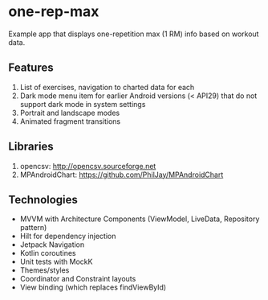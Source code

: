 # one-rep-max
Example app that displays one-repetition max (1 RM) info based on workout data.

## Features
1. List of exercises, navigation to charted data for each 
2. Dark mode menu item for earlier Android versions (< API29) that do not support dark mode in system settings 
3. Portrait and landscape modes
4. Animated fragment transitions

## Libraries
1. opencsv: http://opencsv.sourceforge.net
2. MPAndroidChart: https://github.com/PhilJay/MPAndroidChart

## Technologies
* MVVM with Architecture Components (ViewModel, LiveData, Repository pattern)
* Hilt for dependency injection
* Jetpack Navigation
* Kotlin coroutines
* Unit tests with MockK
* Themes/styles
* Coordinator and Constraint layouts
* View binding (which replaces findViewById)
